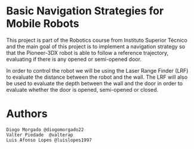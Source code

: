 # Basic Navigation Strategies for Mobile Robots
This project is part of the Robotics course from Instituto Superior Técnico and the main goal of this project is to implement a navigation strategy so that the Pioneer-3DX robot is able to follow a reference trajectory, evaluating if there is any opened or semi-opened door.

In order to control the robot we will be using the Laser Range Finder (LRF) to evaluate the distance between the robot and the wall. The LRF will also be used to evaluate the depth between the wall and the door in order to evaluate whether the door is opened, semi-opened or closed.


# Authors
    Diogo Morgado @diogomorgado22
    Valter Piedade  @valterap
    Luis Afonso Lopes @luislopes1997
   
